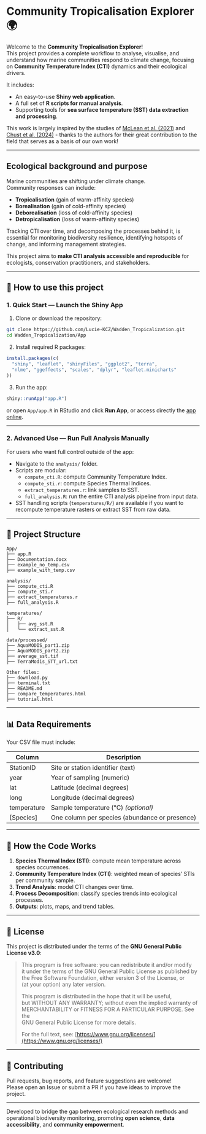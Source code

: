 # Community Tropicalisation Explorer 🌍 

Welcome to the **Community Tropicalisation Explorer**!  
This project provides a complete workflow to analyse, visualise, and understand how marine communities respond to climate change, focusing on **Community Temperature Index (CTI)** dynamics and their ecological drivers.

It includes:
- An easy-to-use **Shiny web application**.
- A full set of **R scripts for manual analysis**.
- Supporting tools for **sea surface temperature (SST) data extraction and processing**.

This work is largely inspired by the studies of [McLean et al. (2021)](https://www.cell.com/current-biology/fulltext/S0960-9822(21)01138-6) and [Chust et al. (2024)](https://www.nature.com/articles/s41467-024-46526-y) - thanks to the authors for their great contribution to the field that serves as a basis of our own work! 

---

## Ecological background and purpose

Marine communities are shifting under climate change.  
Community responses can include:

- **Tropicalisation** (gain of warm-affinity species)
- **Borealisation** (gain of cold-affinity species)
- **Deborealisation** (loss of cold-affinity species)
- **Detropicalisation** (loss of warm-affinity species)

Tracking CTI over time, and decomposing the processes behind it, is essential for monitoring biodiversity resilience, identifying hotspots of change, and informing management strategies.

This project aims to **make CTI analysis accessible and reproducible** for ecologists, conservation practitioners, and stakeholders.

---

## 🚀 How to use this project

### 1. Quick Start — Launch the Shiny App

1. Clone or download the repository:

```bash
git clone https://github.com/Lucie-KCZ/Wadden_Tropicalization.git
cd Wadden_Tropicalization/App
```

2. Install required R packages:

```r
install.packages(c(
  "shiny", "leaflet", "shinyFiles", "ggplot2", "terra",
  "nlme", "ggeffects", "scales", "dplyr", "leaflet.minicharts"
))
```

3. Run the app:

```r
shiny::runApp("app.R")
```

or open `App/app.R` in RStudio and click **Run App**,
or access directly the [app online](https://lucie-kcz.shinyapps.io/tropicalisation/).

---

### 2. Advanced Use — Run Full Analysis Manually

For users who want full control outside of the app:

- Navigate to the `analysis/` folder.
- Scripts are modular:
  - `compute_cti.R`: compute Community Temperature Index.
  - `compute_sti.r`: compute Species Thermal Indices.
  - `extract_temperatures.r`: link samples to SST.
  - `full_analysis.R`: run the entire CTI analysis pipeline from input data.
- SST handling scripts (`temperatures/R/`) are available if you want to recompute temperature rasters or extract SST from raw data.

---

## 📂 Project Structure

```
App/
├── app.R
├── Documentation.docx
├── example_no_temp.csv
├── example_with_temp.csv

analysis/
├── compute_cti.R
├── compute_sti.r
├── extract_temperatures.r
├── full_analysis.R

temperatures/
├── R/
│   ├── avg_sst.R
│   └── extract_sst.R

data/processed/
├── AquaMODIS_part1.zip
├── AquaMODIS_part2.zip
├── average_sst.tif
├── TerraModis_STT_url.txt

Other files:
├── download.py
├── terminal.txt
├── README.md
├── compare_temperatures.html
├── tutorial.html
```

---

## 📊 Data Requirements

Your CSV file must include:

| Column      | Description                                  |
|-------------|----------------------------------------------|
| StationID   | Site or station identifier (text)            |
| year        | Year of sampling (numeric)                   |
| lat         | Latitude (decimal degrees)                   |
| long        | Longitude (decimal degrees)                  |
| temperature | Sample temperature (°C) *(optional)*         |
| [Species]   | One column per species (abundance or presence)|

---

## 📜 How the Code Works

1. **Species Thermal Index (STI)**: compute mean temperature across species occurrences.
2. **Community Temperature Index (CTI)**: weighted mean of species’ STIs per community sample.
3. **Trend Analysis**: model CTI changes over time.
4. **Process Decomposition**: classify species trends into ecological processes.
5. **Outputs**: plots, maps, and trend tables.

---

## 📜 License

This project is distributed under the terms of the **GNU General Public License v3.0**:

> This program is free software: you can redistribute it and/or modify  
> it under the terms of the GNU General Public License as published by  
> the Free Software Foundation, either version 3 of the License, or  
> (at your option) any later version.  
> 
> This program is distributed in the hope that it will be useful,  
> but WITHOUT ANY WARRANTY; without even the implied warranty of  
> MERCHANTABILITY or FITNESS FOR A PARTICULAR PURPOSE. See the  
> GNU General Public License for more details.  
> 
> For the full text, see: [https://www.gnu.org/licenses/](https://www.gnu.org/licenses/)

---

## 🤝 Contributing

Pull requests, bug reports, and feature suggestions are welcome!  
Please open an Issue or submit a PR if you have ideas to improve the project.

---

Developed to bridge the gap between ecological research methods and operational biodiversity monitoring, promoting **open science**, **data accessibility**, and **community empowerment**.
